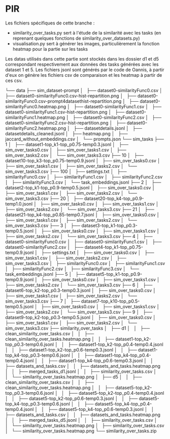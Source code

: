 # PIR

Les fichiers spécifiques de cette branche :
- similarity_over_tasks.py sert à l'étude de la similarité avec les tasks (en reprenant quelques fonctions de similarity_over_datasets.py)
- visualisation.py sert à générer les images, particulièrement la fonction heatmap pour la partie sur les tasks

Les datas utilisés dans cette partie sont stockés dans les dossier d1 et d5 correspondant respectivement aux données des tasks générées avec les dataset 1 et 5.
Les fichiers jsonl sont générés par le code de Oannis, à partir d'eux on génère les fichiers csv de comparaison et les heatmap à partir de ces csv.

└── data
    ├── sim_dataset-prompt
    │   ├── dataset0-similarityFunc0.csv
    │   ├── dataset0-similarityFunc0.csv-hist-repartition.png
    │   ├── dataset0-similarityFunc0.csv-prompt4datasethist-repartition.png
    │   ├── dataset0-similarityFunc0.heatmap.png
    │   ├── dataset0-similarityFunc1.csv
    │   ├── dataset0-similarityFunc1.csv-hist-repartition.png
    │   ├── dataset0-similarityFunc1.heatmap.png
    │   ├── dataset0-similarityFunc2.csv
    │   ├── dataset0-similarityFunc2.csv-hist-repartition.png
    │   ├── dataset0-similarityFunc2.heatmap.png
    │   ├── datasetdetails.jsonl
    │   ├── datasetdetails_cleaned.jsonl
    │   ├── heatmap.png
    │   ├── jaccard_without_embeddings.csv
    │   └── prompts.json
    └── sim_tasks
        ├── 1
        │   ├── dataset1-top_k1-top_p0.75-temp0.3.jsonl
        │   ├── sim_over_tasks0.csv
        │   ├── sim_over_tasks1.csv
        │   ├── sim_over_tasks2.csv
        │   └── sim_over_tasks3.csv
        ├── 10
        │   ├── dataset10-top_k3-top_p0.75-temp0.9.jsonl
        │   ├── sim_over_tasks0.csv
        │   ├── sim_over_tasks1.csv
        │   ├── sim_over_tasks2.csv
        │   └── sim_over_tasks3.csv
        ├── 100
        │   ├── settings.txt
        │   ├── similarityFunc0.csv
        │   ├── similarityFunc1.csv
        │   ├── similarityFunc2.csv
        │   ├── similarityFunc3.csv
        │   └── task_embeddings.jsonl
        ├── 2
        │   ├── dataset2-top_k1-top_p0.9-temp0.5.jsonl
        │   ├── sim_over_tasks0.csv
        │   ├── sim_over_tasks1.csv
        │   ├── sim_over_tasks2.csv
        │   └── sim_over_tasks3.csv
        ├── 20
        │   ├── dataset20-top_k4-top_p0.9-temp1.0.jsonl
        │   ├── sim_over_tasks0.csv
        │   ├── sim_over_tasks1.csv
        │   ├── sim_over_tasks2.csv
        │   └── sim_over_tasks3.csv
        ├── 21
        │   ├── dataset21-top_k4-top_p0.85-temp0.7.jsonl
        │   ├── sim_over_tasks0.csv
        │   ├── sim_over_tasks1.csv
        │   ├── sim_over_tasks2.csv
        │   └── sim_over_tasks3.csv
        ├── 3
        │   ├── dataset3-top_k1-top_p0.3-temp0.5.jsonl
        │   ├── sim_over_tasks0.csv
        │   ├── sim_over_tasks1.csv
        │   ├── sim_over_tasks2.csv
        │   └── sim_over_tasks3.csv
        ├── 4
        │   ├── dataset0-similarityFunc0.csv
        │   ├── dataset0-similarityFunc1.csv
        │   ├── dataset0-similarityFunc2.csv
        │   ├── dataset4-top_k1-top_p0.75-temp0.9.jsonl
        │   ├── settings.txt
        │   ├── sim_over_tasks0.csv
        │   ├── sim_over_tasks1.csv
        │   ├── sim_over_tasks2.csv
        │   ├── sim_over_tasks3.csv
        │   ├── similarityFunc0.csv
        │   ├── similarityFunc1.csv
        │   ├── similarityFunc2.csv
        │   ├── similarityFunc3.csv
        │   └── task_embeddings.jsonl
        ├── 5
        │   ├── dataset5-top_k1-top_p0.9-temp0.9.jsonl
        │   ├── sim_over_tasks0.csv
        │   ├── sim_over_tasks1.csv
        │   ├── sim_over_tasks2.csv
        │   └── sim_over_tasks3.csv
        ├── 6
        │   ├── dataset6-top_k2-top_p0.3-temp0.3.jsonl
        │   ├── sim_over_tasks0.csv
        │   ├── sim_over_tasks1.csv
        │   ├── sim_over_tasks2.csv
        │   └── sim_over_tasks3.csv
        ├── 7
        │   ├── dataset7-top_k10-top_p0.5-temp0.5.jsonl
        │   ├── sim_over_tasks0.csv
        │   ├── sim_over_tasks1.csv
        │   ├── sim_over_tasks2.csv
        │   └── sim_over_tasks3.csv
        ├── 9
        │   ├── dataset9-top_k2-top_p0.3-temp0.5.jsonl
        │   ├── sim_over_tasks0.csv
        │   ├── sim_over_tasks1.csv
        │   ├── sim_over_tasks2.csv
        │   └── sim_over_tasks3.csv
        ├── similarity_over_tasks
        │   ├── d1
        │   │   ├── clean_similarity_over_tasks.csv
        │   │   ├── clean_similarity_over_tasks.heatmap.png
        │   │   ├── dataset1-top_k2-top_p0.3-temp0.6.jsonl
        │   │   ├── dataset1-top_k2-top_p0.4-temp0.4.jsonl
        │   │   ├── dataset1-top_k2-top_p0.6-temp0.3.jsonl
        │   │   ├── dataset1-top_k4-top_p0.3-temp0.6.jsonl
        │   │   ├── dataset1-top_k4-top_p0.4-temp0.4.jsonl
        │   │   ├── dataset1-top_k4-top_p0.6-temp0.3.jsonl
        │   │   ├── datasets_and_tasks.csv
        │   │   ├── datasets_and_tasks.heatmap.png
        │   │   ├── merged_tasks_d1.jsonl
        │   │   ├── similarity_over_tasks.csv
        │   │   └── similarity_over_tasks.heatmap.png
        │   ├── d5
        │   │   ├── clean_similarity_over_tasks.csv
        │   │   ├── clean_similarity_over_tasks.heatmap.png
        │   │   ├── dataset5-top_k2-top_p0.3-temp0.6.jsonl
        │   │   ├── dataset5-top_k2-top_p0.4-temp0.4.jsonl
        │   │   ├── dataset5-top_k2-top_p0.6-temp0.3.jsonl
        │   │   ├── dataset5-top_k4-top_p0.3-temp0.6.jsonl
        │   │   ├── dataset5-top_k4-top_p0.4-temp0.4.jsonl
        │   │   ├── dataset5-top_k4-top_p0.6-temp0.3.jsonl
        │   │   ├── datasets_and_tasks.csv
        │   │   ├── datasets_and_tasks.heatmap.png
        │   │   ├── merged_tasks_d5.jsonl
        │   │   ├── similarity_over_tasks.csv
        │   │   └── similarity_over_tasks.heatmap.png
        │   ├── similarity_over_tasks.csv
        │   └── similarity_over_tasks.heatmap.png
        └── similarity_over_tasks.zip




